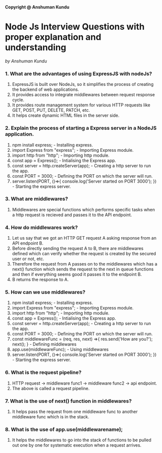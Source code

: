 **Copyright @ Anshuman Kundu**

# Node Js Interview Questions with proper explanation and understanding
*by Anshuman Kundu*


### 1. What are the advantages of using ExpressJS with nodeJs?
1. ExpressJS is built over NodeJs, so it simplifies the process of creating the backend of web applications.
2. It provides access to integrate middlewares between request response cycle.
3. It provides route management system for various HTTP requests like GET, POST, PUT, DELETE, PATCH, etc.
4. It helps create dynamic HTML files in the server side.

### 2. Explain the process of starting a Express server in a NodeJS application.
1. npm install express; - Installing express.
2. import Express from "express"; - Importing Express module.
3. import http from "http"; - Importing http module.
4. const app = Express(); - Intialising the Express app.
5. const server = http.createServer(app); - Creating a http server to run the app.
6. const PORT = 3000; - Defining the PORT on which the server will run.
7. server.listen(PORT, ()=>{
        console.log('Server started on PORT 3000');
   }) - Starting the express server.

### 3. What are middlewares?
1. Middlewares are special functions which performs specific tasks when a http request is recieved and passes it to the API endpoint.

### 4. How do middlewares work?
1. Let us say that we got an HTTP GET request A asking response from an API endpoint B.
2. Before directly sending the request A to B, there are middlewares defined which can verify whether the request is created by the secured user or not, etc.
3. Therefore the request from A passes on to the middlewares which has a next() function which sends the request to the next in queue functions and then if everything seems good it passes it to the endpoint B.
4. B returns the response to A.

### 5. How can we use middlewares?
1. npm install express; - Installing express.
2. import Express from "express"; - Importing Express module.
3. import http from "http"; - Importing http module.
4. const app = Express(); - Intialising the Express app.
5. const server = http.createServer(app); - Creating a http server to run the app.
6. const PORT = 3000; - Defining the PORT on which the server will run.
7. const middlewareFunc = (req, res, next) =>{
        res.send('How are you?');
        next();
   } - Defining middlewares
8. app.use(middlewareFunc); - Using middlewares
9. server.listen(PORT, ()=>{
        console.log('Server started on PORT 3000');
   }) - Starting the express server.

### 6. What is the request pipeline?
1. HTTP request -> middleware func1 -> middleware func2 -> api endpoint.
2. The above is called a request pipeline.

### 7. What is the use of next() function in middlewares?
1. It helps pass the request from one middleware func to another middleware func which is in the stack.

### 8. What is the use of app.use(middlewarename);
1. It helps the middlewares to go into the stack of functions to be pulled out one by one for systematic execution when a request arrives.

